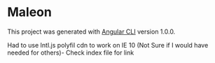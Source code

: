# Maleon

This project was generated with [Angular CLI](https://github.com/angular/angular-cli) version 1.0.0.

Had to use Intl.js polyfil cdn to work on IE 10 (Not Sure if I would have needed for others)-
Check index file for link

